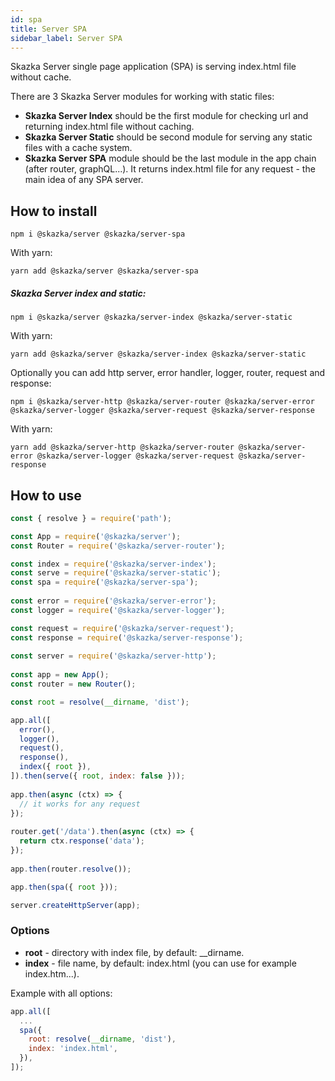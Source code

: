 ```yaml
---
id: spa
title: Server SPA
sidebar_label: Server SPA
---
```


Skazka Server single page application (SPA) is serving index.html file without cache.

There are 3 Skazka Server modules for working with static files:
- **Skazka Server Index** should be the first module for checking url and returning index.html file without caching.
- **Skazka Server Static** should be second module for serving any static files with a cache system.
- **Skazka Server SPA** module should be the last module in the app chain (after router, graphQL...).
It returns index.html file for any request - the main idea of any SPA server.

## How to install

    npm i @skazka/server @skazka/server-spa
    
With yarn:

    yarn add @skazka/server @skazka/server-spa
    
##### Skazka Server index and static:

    npm i @skazka/server @skazka/server-index @skazka/server-static
    
With yarn:

    yarn add @skazka/server @skazka/server-index @skazka/server-static
    
Optionally you can add http server, error handler, logger, router, request and response:

    npm i @skazka/server-http @skazka/server-router @skazka/server-error @skazka/server-logger @skazka/server-request @skazka/server-response
      
With yarn:

    yarn add @skazka/server-http @skazka/server-router @skazka/server-error @skazka/server-logger @skazka/server-request @skazka/server-response

## How to use

```javascript
const { resolve } = require('path');

const App = require('@skazka/server');
const Router = require('@skazka/server-router');

const index = require('@skazka/server-index');
const serve = require('@skazka/server-static');
const spa = require('@skazka/server-spa');
        
const error = require('@skazka/server-error');
const logger = require('@skazka/server-logger');

const request = require('@skazka/server-request');
const response = require('@skazka/server-response');
        
const server = require('@skazka/server-http');
        
const app = new App();
const router = new Router();

const root = resolve(__dirname, 'dist');

app.all([
  error(),
  logger(),
  request(),
  response(),
  index({ root }),
]).then(serve({ root, index: false }));
    
app.then(async (ctx) => {
  // it works for any request
});
    
router.get('/data').then(async (ctx) => {
  return ctx.response('data'); 
});
        
app.then(router.resolve());

app.then(spa({ root }));

server.createHttpServer(app);
```

### Options

- **root** - directory with index file, by default: __dirname.
- **index** - file name, by default: index.html (you can use for example index.htm...).

Example with all options:

```javascript
app.all([
  ...
  spa({
    root: resolve(__dirname, 'dist'),
    index: 'index.html',
  }),
]);
```
